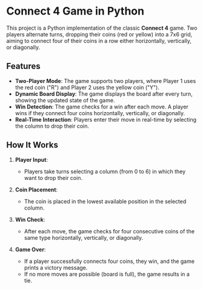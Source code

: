 # Connect 4 Game in Python

This project is a Python implementation of the classic **Connect 4** game. Two players alternate turns, dropping their coins (red or yellow) into a 7x6 grid, aiming to connect four of their coins in a row either horizontally, vertically, or diagonally.

## Features

- **Two-Player Mode**: The game supports two players, where Player 1 uses the red coin ("R") and Player 2 uses the yellow coin ("Y").
- **Dynamic Board Display**: The game displays the board after every turn, showing the updated state of the game.
- **Win Detection**: The game checks for a win after each move. A player wins if they connect four coins horizontally, vertically, or diagonally.
- **Real-Time Interaction**: Players enter their move in real-time by selecting the column to drop their coin.

## How It Works

1. **Player Input**:
   - Players take turns selecting a column (from 0 to 6) in which they want to drop their coin.

2. **Coin Placement**:
   - The coin is placed in the lowest available position in the selected column.

3. **Win Check**:
   - After each move, the game checks for four consecutive coins of the same type horizontally, vertically, or diagonally.

4. **Game Over**:
   - If a player successfully connects four coins, they win, and the game prints a victory message.
   - If no more moves are possible (board is full), the game results in a tie.

